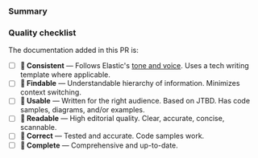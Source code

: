 ### Summary

<!-- What does this PR do? -->

<!-- * Closes [YOUR_ISSUE_HERE] -->

### Quality checklist

The documentation added in this PR is:

- [ ] **📝 Consistent** — Follows Elastic's [tone and voice](https://docs.elastic.dev/content-design/voice-and-tone). Uses a tech writing template where applicable.
- [ ] **🔎 Findable** — Understandable hierarchy of information. Minimizes context switching.
- [ ] **🧰 Usable** — Written for the right audience. Based on JTBD. Has code samples, diagrams, and/or examples.
- [ ] **📖 Readable** — High editorial quality. Clear, accurate, concise, scannable.
- [ ] **🧪 Correct** — Tested and accurate. Code samples work.
- [ ] **🏁 Complete** — Comprehensive and up-to-date.
